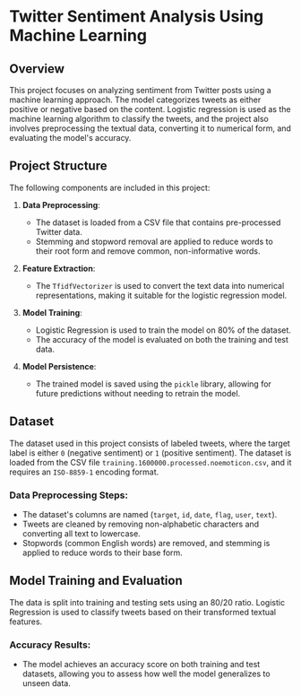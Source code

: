 # Twitter Sentiment Analysis Using Machine Learning

## Overview

This project focuses on analyzing sentiment from Twitter posts using a machine learning approach. The model categorizes tweets as either positive or negative based on the content. Logistic regression is used as the machine learning algorithm to classify the tweets, and the project also involves preprocessing the textual data, converting it to numerical form, and evaluating the model's accuracy.

## Project Structure

The following components are included in this project:

1. **Data Preprocessing**:
   - The dataset is loaded from a CSV file that contains pre-processed Twitter data.
   - Stemming and stopword removal are applied to reduce words to their root form and remove common, non-informative words.

2. **Feature Extraction**:
   - The `TfidfVectorizer` is used to convert the text data into numerical representations, making it suitable for the logistic regression model.

3. **Model Training**:
   - Logistic Regression is used to train the model on 80% of the dataset.
   - The accuracy of the model is evaluated on both the training and test data.

4. **Model Persistence**:
   - The trained model is saved using the `pickle` library, allowing for future predictions without needing to retrain the model.

## Dataset

The dataset used in this project consists of labeled tweets, where the target label is either `0` (negative sentiment) or `1` (positive sentiment). The dataset is loaded from the CSV file `training.1600000.processed.noemoticon.csv`, and it requires an `ISO-8859-1` encoding format.

### Data Preprocessing Steps:
- The dataset's columns are named (`target`, `id`, `date`, `flag`, `user`, `text`).
- Tweets are cleaned by removing non-alphabetic characters and converting all text to lowercase.
- Stopwords (common English words) are removed, and stemming is applied to reduce words to their base form.

## Model Training and Evaluation

The data is split into training and testing sets using an 80/20 ratio. Logistic Regression is used to classify tweets based on their transformed textual features.

### Accuracy Results:
- The model achieves an accuracy score on both training and test datasets, allowing you to assess how well the model generalizes to unseen data.
